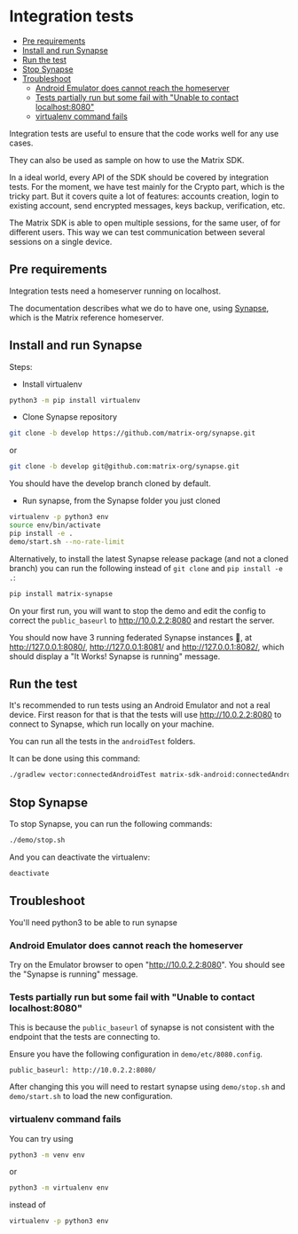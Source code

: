 # Integration tests

<!--- TOC -->

* [Pre requirements](#pre-requirements)
* [Install and run Synapse](#install-and-run-synapse)
* [Run the test](#run-the-test)
* [Stop Synapse](#stop-synapse)
* [Troubleshoot](#troubleshoot)
  * [Android Emulator does cannot reach the homeserver](#android-emulator-does-cannot-reach-the-homeserver)
  * [Tests partially run but some fail with "Unable to contact localhost:8080"](#tests-partially-run-but-some-fail-with-"unable-to-contact-localhost8080")
  * [virtualenv command fails](#virtualenv-command-fails)

<!--- END -->

Integration tests are useful to ensure that the code works well for any use cases.

They can also be used as sample on how to use the Matrix SDK.

In a ideal world, every API of the SDK should be covered by integration tests. For the moment, we have test mainly for the Crypto part, which is the tricky part. But it covers quite a lot of features: accounts creation, login to existing account, send encrypted messages, keys backup, verification, etc.

The Matrix SDK is able to open multiple sessions, for the same user, of for different users. This way we can test communication between several sessions on a single device.

## Pre requirements

Integration tests need a homeserver running on localhost.

The documentation describes what we do to have one, using [Synapse](https://github.com/matrix-org/synapse/), which is the Matrix reference homeserver.

## Install and run Synapse

Steps:

- Install virtualenv

```bash
python3 -m pip install virtualenv
```

- Clone Synapse repository

```bash
git clone -b develop https://github.com/matrix-org/synapse.git
```
or
```bash
git clone -b develop git@github.com:matrix-org/synapse.git
```

You should have the develop branch cloned by default.

- Run synapse, from the Synapse folder you just cloned

```bash
virtualenv -p python3 env
source env/bin/activate
pip install -e .
demo/start.sh --no-rate-limit

```

Alternatively, to install the latest Synapse release package (and not a cloned branch) you can run the following instead of `git clone` and `pip install -e .`:

```bash
pip install matrix-synapse
```

On your first run, you will want to stop the demo and edit the config to correct the `public_baseurl` to http://10.0.2.2:8080 and restart the server.

You should now have 3 running federated Synapse instances 🎉, at http://127.0.0.1:8080/, http://127.0.0.1:8081/ and  http://127.0.0.1:8082/, which should display a "It Works! Synapse is running" message.

## Run the test

It's recommended to run tests using an Android Emulator and not a real device. First reason for that is that the tests will use http://10.0.2.2:8080 to connect to Synapse, which run locally on your machine.

You can run all the tests in the `androidTest` folders.

It can be done using this command:

```bash
./gradlew vector:connectedAndroidTest matrix-sdk-android:connectedAndroidTest
```

## Stop Synapse

To stop Synapse, you can run the following commands:

```bash
./demo/stop.sh
```

And you can deactivate the virtualenv:

```bash
deactivate
```

## Troubleshoot

You'll need python3 to be able to run synapse

### Android Emulator does cannot reach the homeserver

Try on the Emulator browser to open "http://10.0.2.2:8080". You should see the "Synapse is running" message.

### Tests partially run but some fail with "Unable to contact localhost:8080"

This is because the `public_baseurl` of synapse is not consistent with the endpoint that the tests are connecting to.

Ensure you have the following configuration in `demo/etc/8080.config`.

```
public_baseurl: http://10.0.2.2:8080/
```

After changing this you will need to restart synapse using `demo/stop.sh` and `demo/start.sh` to load the new configuration.

### virtualenv command fails

You can try using
```bash
python3 -m venv env
```
or
```bash
python3 -m virtualenv env
```
instead of
```bash
virtualenv -p python3 env
```
